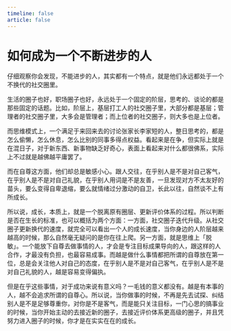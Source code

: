 ```yaml
---
timeline: false
article: false
---
```


# 如何成为一个不断进步的人

仔细观察你会发现，不能进步的人，其实都有一个特点，就是他们永远都处于一个不换代的社交圈里。

生活的圈子也好，职场圈子也好，永远处于一个固定的阶层，思考的、谈论的都是那些固定的话题。比如，阶层上，基层打工人的社交圈子里，大部分都是基层；管理者的社交圈子里，大多会是管理者；而上位者的社交圈子，则大多也是上位者。

而思维模式上，一个满足于来回来去的讨论张家长李家短的人，整日思考的，都是怎么偷懒，怎么休息，怎么比别的同事多得点权益。看起来是在争，但实际上就是在混日子，对于新东西、新事物缺乏好奇心，表面上看起来对什么都很佛系，实际上不过就是越佛越平庸罢了。

而在自尊这方面，他们却总是敏感小心。跟人交往，在乎别人是不是对自己客气，在乎别人是不是对自己礼貌，在乎别人用词是不是友善，一旦发现对方不太友好的苗头，要么变得自卑退缩，要么就情绪过分激动的自卫，长此以往，自然谈不上有所成长。

所以说，成长，本质上，就是一个脱离原有圈层、更新评价体系的过程。所以判断是否在生长的标准，也可以概括为两个方面：一方面，社交圈子迭代升级。从社交圈子更新换代的速度，就完全可以看出一个人的成长速度，当你身边的人阶层越来越高的时候，那么自然毫无疑问的是你在往上爬。另一方面，就是思维上「脱敏」。一个能放下自尊去做事情的人，才会是专注目标成果导向的人，跟这样的人合作，才最没有负担，也最容易成事。而越是做什么事情都把所谓的自尊放在第一位，总是会关注他人对自己的态度，在乎别人是不是对自己客气，在乎别人是不是对自己礼貌的人，越是容易变得偏执。

但是在乎这些事情，对于成功来说有意义吗？一毛钱的意义都没有。越是有本事的人，越不会追求所谓的自尊心。所以说，当你做事的时候，不再是先去试探、纠结别人是不是足够尊重你，对你是不是客气，而是能只关注目标，一门心思的搞事业的时候，当你开始主动的去接近新的圈子，去接近评价体系更高级的圈子，并且凭努力进入圈子的时候，你才是在实实在在的成长。